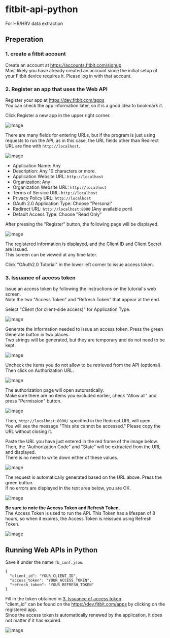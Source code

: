 # fitbit-api-python
For HR/HRV data extraction

## Preperation
### 1. create a fitbit account
Create an account at https://accounts.fitbit.com/signup  
Most likely you have already created an account since the initial setup of your Fitbit device requires it. Please log in with that account.  

### 2. Register an app that uses the Web API
Register your app at https://dev.fitbit.com/apps  
You can check the app information later, so it is a good idea to bookmark it.  

Click Register a new app in the upper right corner.

![image](https://github.com/sunfish256/fitbit-api-python/assets/84883098/8b148f87-8b0f-42bc-9abd-e9d283993122)

There are many fields for entering URLs, but if the program is just using requests to run the API, as in this case, the URL fields other than Redirect URL are fine with `http://localhost`.

![image](https://github.com/sunfish256/fitbit-api-python/assets/84883098/f02186fd-7fc0-4b67-bdd2-c9d40b29695d)

- Application Name: Any
- Description: Any 10 characters or more.
- Application Website URL: `http://localhost`
- Organization: Any
- Organization Website URL: `http://localhost`
- Terms of Service URL: `http://localhost`
- Privacy Policy URL: `http://localhost`
- OAuth 2.0 Application Type: Choose "Personal"
- Redirect URL: `http://localhost:8000` (Any available port)
- Default Access Type: Choose "Read Only"

After pressing the "Register" button, the following page will be displayed.  

![image](https://github.com/sunfish256/fitbit-api-python/assets/84883098/76ca9c80-8b7a-4f2f-bd5f-0cafdcc36712)

The registered information is displayed, and the Client ID and Client Secret are issued.  
This screen can be viewed at any time later.  

Click "OAuth2.0 Tutorial" in the lower left corner to issue access token.  

### 3. Issuance of access token
Issue an access token by following the instructions on the tutorial's web screen.  
Note the two "Access Token" and "Refresh Token" that appear at the end.  

Select "Client (for client-side access)" for Application Type.  

![image](https://github.com/sunfish256/fitbit-api-python/assets/84883098/7285adad-6449-4b73-829a-5c11cbd6f4b6)

Generate the information needed to issue an access token. Press the green Generate button in two places.  
Two strings will be generated, but they are temporary and do not need to be kept.  

![image](https://github.com/sunfish256/fitbit-api-python/assets/84883098/5c5102ea-fb78-42a6-8feb-ec83c1b42009)

Uncheck the items you do not allow to be retrieved from the API (optional).  
Then click on Authorization URL.  

![image](https://github.com/sunfish256/fitbit-api-python/assets/84883098/a9cf2f71-de88-4dc1-a39c-0f934fc88911)

The authorization page will open automatically.  
Make sure there are no items you excluded earlier, check "Allow all" and press "Permission" button.  

![image](https://github.com/sunfish256/fitbit-api-python/assets/84883098/32870d2f-f4d5-448b-90b7-a6991b1ab66d)

Then, `http://localhost:8000/` specified in the Redirect URL will open.  
You will see the message "This site cannot be accessed." Please copy the URL without closing it.  

Paste the URL you have just entered in the red frame of the image below.  
Then, the "Authorization Code" and "State" will be extracted from the URL and displayed.  
There is no need to write down either of these values.  

![image](https://github.com/sunfish256/fitbit-api-python/assets/84883098/ff822549-88a8-4451-b328-876d91dcf6e7)

The request is automatically generated based on the URL above. Press the green button.  
If no errors are displayed in the text area below, you are OK.  

![image](https://github.com/sunfish256/fitbit-api-python/assets/84883098/860e6ba0-b52f-498b-b5fa-bfba09fcea7a)

**Be sure to note the Access Token and Refresh Token.**  
The Access Token is used to run the API. This Token has a lifespan of 8 hours, so when it expires, the Access Token is reissued using Refresh Token.

![image](https://github.com/sunfish256/fitbit-api-python/assets/84883098/ad226a3d-94df-42b8-92a1-e11ffc4c6aae)

## Running Web APIs in Python
Save it under the name `fb_conf.json`.
```
{
  "client_id": "YOUR_CLIENT_ID",
  "access_token": "YOUR_ACCESS_TOKEN",
  "refresh_token": "YOUR_REFRESH_TOKEN"
}
```
Fill in the token obtained in [3. Issuance of access token](#3-issuance-of-access-token).  
"client_id" can be found on the https://dev.fitbit.com/apps by clicking on the registered app.  
Since the access token is automatically renewed by the application, it does not matter if it has expired.  

![image](https://github.com/sunfish256/fitbit-api-python/assets/84883098/2ea8e312-0c8b-47e5-8643-57734b2753bb)


